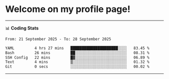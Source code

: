 # Welcome on my profile page!
<!-- print(("dralla"[::-1]+"s").capitalize()) -->

<!-- ---
👨🏻‍💻 **Busy With**
* Learning new Skills.
* Building small Projects.
* Being helpful. -->

---
📊 **Coding Stats**
<!--START_SECTION:waka-->

```txt
From: 21 September 2025 - To: 28 September 2025

YAML         4 hrs 27 mins   █████████████████████░░░░   83.45 %
Bash         26 mins         ██░░░░░░░░░░░░░░░░░░░░░░░   08.31 %
SSH Config   22 mins         █▓░░░░░░░░░░░░░░░░░░░░░░░   06.89 %
Text         4 mins          ▒░░░░░░░░░░░░░░░░░░░░░░░░   01.32 %
Git          0 secs          ░░░░░░░░░░░░░░░░░░░░░░░░░   00.02 %
```

<!--END_SECTION:waka-->
---
